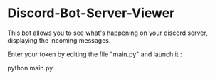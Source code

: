 # Discord-Bot-Server-Viewer
This bot allows you to see what's happening on your discord server, displaying the incoming messages.

Enter your token by editing the file "main.py" and launch it :

  python main.py
